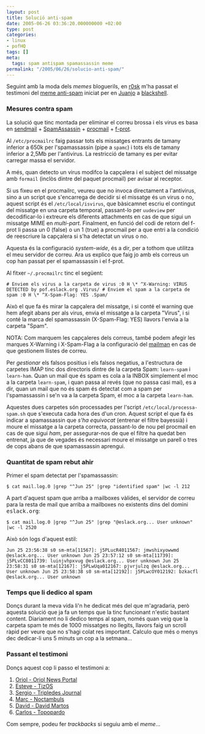 ```yaml
---
layout: post
title: Solució anti-spam
date: 2005-06-26 03:36:20.000000000 +02:00
type: post
categories:
- linux
- pofHQ
tags: []
meta:
  tags: spam antispam spamassassin meme
permalink: "/2005/06/26/solucio-anti-spam/"
---
```

Seguint amb la moda dels _memes_ bloguerils, en [r0sk](http://www.userlinux.net) m'ha passat el testimoni del [meme anti-spam](http://www.userlinux.net/noticia.527.php) iniciat per en [Juanjo](http://blackshell.usebox.net/archivo/585.php) a [blackshell](http://blackshell.usebox.net/).

### Mesures contra spam

La solució que tinc montada per eliminar el correu brossa i els virus es basa en [sendmail](http://www.sendmail.org/) + [SpamAssassin](http://www.spamassassin.org/) + [procmail](http://www.procmail.org/) + [f-prot](http://www.f-prot.com/).

Al `/etc/procmailrc` faig passar tots els missatges entrants de tamany inferior a 650k per l'spamassassin (pipe a `spamc`) i tots els de tamany inferior a 2,5Mb per l'antivirus. La restricció de tamany es per evitar carregar massa el servidor.

A més, quan detecto un virus modifco la capçalera i el subject del missatge amb `formail` (inclòs dintre del paquet procmail) per avisar al receptor.

Si us fixeu en el procmailrc, veureu que no invoca directament a l'antivirus, sino a un script que s'encarrega de decidir si el missatge és un virus o no, aquest script és el `/etc/local/isvirus`, que bàsicamnet escriu el contingut del missatge en una carpeta temporal, passant-lo per `uudeview` per decodificar-lo i extreure els diferents attachments en cas de que sigui un missatge MIME en _multi-part_. Finalment, en funció del codi de retorn del f-prot li passa un 0 (false) o un 1 (true) a procmail per a que entri a la condició de reescriure la capçalera si s'ha detectat un virus o no.

Aquesta és la configuració _system-wide_, és a dir, per a tothom que utilitza el meu servidor de correu. Ara us explico que faig jo amb els correus un cop han passat per el spamassassin i el f-prot.

Al fitxer `~/.procmailrc` tinc el següent:

```
# Enviem els virus a la carpeta de virus :0 H \* ^X-Warning: VIRUS DETECTED by pof.eslack.org .Virus/ # Enviem el spam a la carpeta de spam :0 H \* ^X-Spam-Flag: YES .Spam/
```

Això el que fa és mirar la capçalera del missatge, i si conté el warning que hem afegit abans per als virus, envia el missatge a la carpeta "Virus", i si conté la marca del spamassassin (X-Spam-Flag: YES) llavors l'envia a la carpeta "Spam".

NOTA: Com marquem les capçaleres dels correus, també podem afegir les marques X-Warning i X-Spam-Flag a la configuració del [mailman](http://www.gnu.org/software/mailman/) en cas de que gestionem llistes de correu.

Per _gestionar_ els falsos positius i els falsos negatius, a l'estructura de carpetes IMAP tinc dos directoris dintre de la carpeta Spam: `learn-spam` i `learn-ham`. Quan un mail que és spam es cola a la INBOX simplement el moc a la carpeta `learn-spam`, i quan passa al revés (que no passa casi mai), es a dir, quan un mail que no és spam és detectat com a spam per l'spamassassin i se'n va a la carpeta Spam, el moc a la carpeta `learn-ham`.

Aquestes dues carpetes són processades per l'script `/etc/local/processa-spam.sh` que s'executa cada hora des d'un cron. Aquest script el que fa és indicar a spamassassin que _s'ha equivocat_ (entrenar el filtre bayessià) i moure el missatge a la carpeta correcta, passant-lo de nou pel procmail en cas de que sigui _ham_, per assegurar-nos de que el filtre ha quedat ben entrenat, ja que de vegades és necessari moure el missatge un parell o tres de cops abans de que spamassassin aprengui.

### Quantitat de spam rebut ahir

Primer el spam detectat per l'spamassassin:

`
$ cat mail.log.0 |grep "^Jun 25" |grep "identified spam" |wc -l
212
`

A part d'aquest spam que arriba a mailboxes vàlides, el servidor de correu para la resta de mail que arriba a mailboxes no existents dins del domini <tt>eslack.org</tt>:

`
$ cat mail.log.0 |grep "^Jun 25" |grep "@eslack.org... User unknown" |wc -l
2520
`

Això són logs d'aquest estil:

```
Jun 25 23:56:38 s0 sm-mta[11567]: j5PLucR4011567: jmwshixyowwmd @eslack.org... User unknown Jun 25 23:57:12 s0 sm-mta[11739]: j5PLvCC8011739: luinjvhpxvug @eslack.org... User unknown Jun 25 23:58:31 s0 sm-mta[12167]: j5PLwUqa012167: pjvrjulzq @eslack.org... User unknown Jun 25 23:58:38 s0 sm-mta[12192]: j5PLwcOY012192: bzkacfl @eslack.org... User unknown
```

### Temps que li dedico al spam

Donçs durant la meva vida li'n he dedicat més del que m'agradaria, però aquesta solució que ja fa un temps que la tinc funcionant n'estic bastant content. Diariament no li dedico temps al spam, només quan veig que la carpeta spam te més de 1000 missatges no llegits, llavors faig un scroll ràpid per veure que no s'hagi colat res important. Calculo que més o menys dec dedicar-li uns 5 minuts un cop a la setmana...

### Passant el testimoni

Donçs aquest cop li passo el testimoni a:

1. [Oriol - Oriol News Portal](http://oriol.joor.net)
2. [Esteve - TizOS](http://esteve.tizos.net)
3. [Sergio - Tripledes Journal](http://www.livejournal.com/users/tripledes/)
4. [Marc - Noctambuls](http://www.noctambuls.net/)
5. [David - David Martos](http://www.davidmartos.com/)
6. [Carlos - Topopardo](http://weblog.topopardo.com/)

Com sempre, podeu fer _trackbacks_ si seguiu amb el _meme_...

